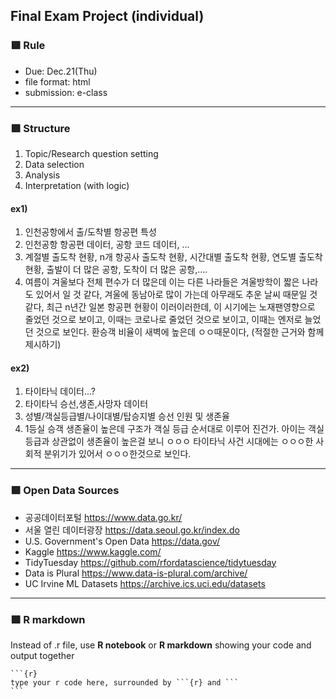 ## Final Exam Project (individual)

### <b>&#129002; Rule </b>
* Due: Dec.21(Thu)
* file format: html
* submission: e-class 
---

### <b>&#129002; Structure</b>
1. Topic/Research question setting 
2. Data selection
3. Analysis
4. Interpretation (with logic)


#### ex1) 
1. 인천공항에서 출/도착별 항공편 특성
2. 인천공항 항공편 데이터, 공항 코드 데이터, ...
3. 계절별 출도착 현황, n개 항공사 출도착 현황, 시간대별 출도착 현황, 연도별 출도착 현황, 출발이 더 많은 공항, 도착이 더 많은 공항,....
4. 여름이 겨울보다 전체 편수가 더 많은데 이는 다른 나라들은 겨울방학이 짧은 나라도 있어서 일 것 같다,
   겨울에 동남아로 많이 가는데 아무래도 추운 날씨 때문일 것 같다,
   최근 n년간 일본 항공편 현황이 이러이러한데, 이 시기에는 노재팬영향으로 줄었던 것으로 보이고, 이때는 코로나로 줄었던 것으로 보이고, 이때는 엔저로 늘었던 것으로 보인다. 
   환승객 비율이 새벽에 높은데 ㅇㅇ때문이다,
   (적절한 근거와 함께 제시하기)

#### ex2) 
1. 타이타닉 데이터...?
2. 타이타닉 승선,생존,사망자 데이터
3. 성별/객실등급별/나이대별/탑승지별 승선 인원 및 생존율
4. 1등실 승객 생존율이 높은데 구조가 객실 등급 순서대로 이루어 진건가.
   아이는 객실 등급과 상관없이 생존율이 높은걸 보니 ㅇㅇㅇ
   타이타닉 사건 시대에는 ㅇㅇㅇ한 사회적 분위기가 있어서 ㅇㅇㅇ한것으로 보인다. 

---

### <b>&#129002; Open Data Sources</b>

* 공공데이터포털 https://www.data.go.kr/
* 서울 열린 데이터광장 https://data.seoul.go.kr/index.do
* U.S. Government's Open Data https://data.gov/
* Kaggle https://www.kaggle.com/
* TidyTuesday https://github.com/rfordatascience/tidytuesday
* Data is Plural https://www.data-is-plural.com/archive/
* UC Irvine ML Datasets https://archive.ics.uci.edu/datasets

---

### <b>&#129002; R markdown </b>

Instead of .r file, use <b>R notebook</b> or <b>R markdown</b> showing your code and output together

~~~
```{r}
type your r code here, surrounded by ```{r} and ```
```
~~~

